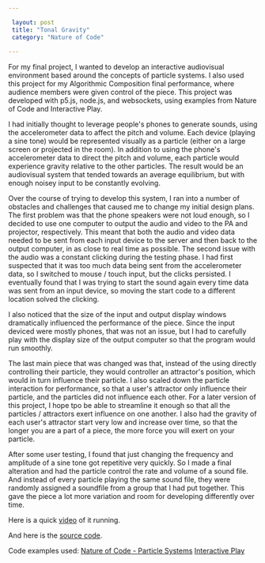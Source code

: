 ```yaml
---

 layout: post
 title: "Tonal Gravity"
 category: "Nature of Code"
 
---
```



For my final project, I wanted to develop an interactive audiovisual environment based around the concepts of particle systems. I also used this project for my Algorithmic Composition final performance, where audience members were given control of the piece. This project was developed with p5.js, node.js, and websockets, using examples from Nature of Code and Interactive Play.

I had initially thought to leverage people's phones to generate sounds, using the accelerometer data to affect the pitch and volume. Each device (playing a sine tone) would be represented visually as a particle (either on a large screen or projected in the room). In addition to using the phone's accelerometer data to direct the pitch and volume, each particle would experience gravity relative to the other particles. The result would be an audiovisual system that tended towards an average equilibrium, but with enough noisey input to be constantly evolving. 

Over the course of trying to develop this system, I ran into a number of obstacles and challenges that caused me to change my initial design plans. The first problem was that the phone speakers were not loud enough, so I decided to use one computer to output the audio and video to the PA and projector, respectively. This meant that both the audio and video data needed to be sent from each input device to the server and then back to the output computer, in as close to real time as possible. The second issue with the audio was a constant clicking during the testing phase. I had first suspected that it was too much data being sent from the accelerometer data, so I switched to mouse / touch input, but the clicks persisted. I eventually found that I was trying to start the sound again every time data was sent from an input device, so moving the start code to a different location solved the clicking. 

I also noticed that the size of the input and output display windows dramatically influenced the performance of the piece. Since the input deviced were mostly phones, that was not an issue, but I had to carefully play with the display size of the output computer so that the program would run smoothly. 

The last main piece that was changed was that, instead of the using directly controlling their particle, they would controller an attractor's position, which would in turn influence their particle. I also scaled down the particle interaction for performance, so that a user's attractor only influence their particle, and the particles did not influence each other. For a later version of this project, I hope tpo be able to streamline it enough so that all the particles / attractors exert influence on one another. I also had the gravity of each user's attractor start very low and increase over time, so that the longer you are a part of a piece, the more force you will exert on your particle. 

After some user testing, I found that just changing the frequency and amplitude of a sine tone got repetitive very quickly. So I made a final alteration and had the particle control the rate and volume of a sound file. And instead of every particle playing the same sound file, they were randomly assigned a soundfile from a group that I had put together. This gave the piece a lot more variation and room for developing differently over time. 

Here is a quick [video](https://www.youtube.com/watch?v=NOpZz9Onoig&feature=youtu.be) of it running.


And here is the [source code](https://github.com/patchbae/patchbae.github.io/tree/master/Tonal%20Gravity).


Code examples used:
[Nature of Code - Particle Systems](https://github.com/shiffman/NOC-S18/tree/master/week4)
[Interactive Play](https://github.com/mimiyin/collective-play-s18)









